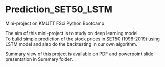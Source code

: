 # Prediction_SET50_LSTM
Mini-project on KMUTT FSci Python Bootcamp

The aim of this mini-project is to study on deep learning model.  
To bulid simple prediction of the stock prices in SET50 (1996-2019) using LSTM model and also do the backtesting in our own algorithm.

Summary view of this project is available on PDF and powerpoint slide presentation in Summary folder.
